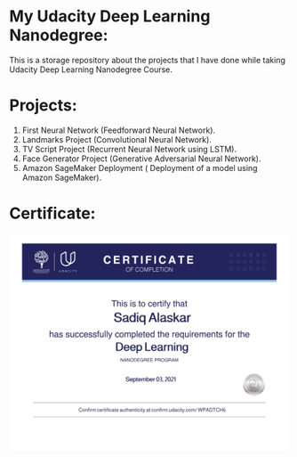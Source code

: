 # My Udacity Deep Learning Nanodegree:
This is a storage repository about the projects that I have done while taking Udacity Deep Learning Nanodegree Course.

# Projects:
1. First Neural Network (Feedforward Neural Network).
2. Landmarks Project (Convolutional Neural Network).
3. TV Script Project (Recurrent Neural Network using LSTM).
4. Face Generator Project (Generative Adversarial Neural Network).
5. Amazon SageMaker Deployment ( Deployment of a model using Amazon SageMaker).


# Certificate:
![My Certificate](cert.svg)
